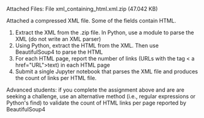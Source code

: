 Attached Files:
File xml_containing_html.xml.zip (47.042 KB)

Attached a compressed XML file. Some of the fields contain HTML. ​

1. Extract the XML from the .zip file. In Python, use a module to parse the XML (do not write an XML parser)​
2. Using Python, extract the HTML from the XML. Then use BeautifulSoup4 to parse the HTML 
3. For each HTML page, report the number of links (URLs with the tag < a href="URL">text) in each HTML page 
4. Submit a single Jupyter notebook that parses the XML file and produces the count of links per HTML file.​

Advanced students: if you complete the assignment above and are are seeking a challenge, use an alternative method (i.e., regular expressions or Python's find) to validate the count of HTML links per page reported by BeautifulSoup4
